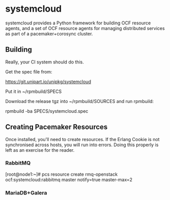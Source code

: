 # systemcloud

systemcloud provides a Python framework for building OCF resource
agents, and a set of OCF resource agents for managing distributed
services as part of a pacemaker+corosync cluster.

## Building

Really, your CI system should do this.

Get the spec file from:

https://git.unipart.io/unipkg/systemcloud

Put it in ~/rpmbuild/SPECS

Download the release tgz into ~/rpmbuild/SOURCES and run rpmbuild:

 rpmbuild -ba SPECS/systemcloud.spec

## Creating Pacemaker Resources

Once installed, you'll need to create resources. If the Erlang Cookie is not synchronised across hosts, you will run into errors. Doing this properly is left as an exercise for the reader.

### RabbitMQ
 [root@node1:~]# pcs resource create rmq-openstack ocf:systemcloud:rabbitmq master notify=true master-max=2

### MariaDB+Galera
